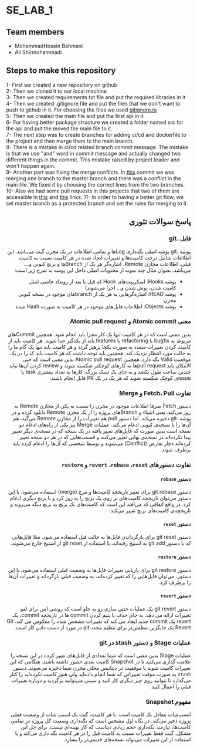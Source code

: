# SE_LAB_1

## Team members
* MohammadHosein Bahmani
* Ali Shirmohammadi

## Steps to make this repository
1- First we created a new repository on github  
2- Then we cloned it to our local machine  
3- Then we created requirements.txt file and put the required libraries in it  
4- Then we created .gitignore file and put the files that we don't want to push to github in it. For choosing the files we used [gitignore.io](https://www.toptal.com/developers/gitignore)  
5- Then we created the main file and put the first api in it  
6- For having better package structure we created a folder named src for the api and put the moved the main file to it.  
7- The next step was to create branches for adding ci/cd and dockerfile to the project and then merge them to the main branch.  
8- There is a mistake in ci/cd related branch commit message. The mistake is that we use "and" word in commit message and actually changed two different things in the commit. This mistake raised by project leader and won't happen again.  
9- Another part was fixing the merge conflicts. In [this](https://github.com/mhbahmani/SE_LAB_1/commit/477fe1526f391a4565a5a6ca781119ad5e8382f0) commit we was merging one branch to the master branch and there was a conflict in the main file. We fixed it by choosing the correct lines from the two branches.  
10- Also we had some pull requests in this projects that two of them are accessible in [this](https://github.com/mhbahmani/SE_LAB_1/pull/1) and [this](https://github.com/mhbahmani/SE_LAB_1/pull/2) links.
11- In order to having a better git flow, we set master branch as a protected branch and set the rules for merging to it.  

<div dir="rtl">

## پاسخ سوالات تئوری
### فایل .git
پوشه .git پوشه اصلی نگه‌داری Logها و تمامی اطلاعات در یک مخزن گیت می‌باشد. این اطلاعات شامل درخت کامیت‌ها و تغییرات ایجاد شده در هر کامیت نسبت به کامیت قبلی، اطلاعات مخازن Remote، اشاره‌گر هر یک از Branchها و برنچ کنونی و... می‌باشد.
بعنوان مثال چند نمونه از محتویات اصلی داخل این پوشه به شرح زیر است:
- پوشه Hooks: اسکریپت‌های Hook که قبل یا بعد از رویداد خاصی (مثل کامیت شدن، پوش شدن و... اجرا می‌شوند)
- پوشه HEAD: اشاره‌گرهایی به هر یک از branchهای موجود در نسخه کنونی مخزن
- پوشه Objects: اطلاعات فایل‌های موجود در هر کامیت به صورت Hash شده

### معنی Atomic commit و Atomic pull request
بدین معنی است که در هر کامیت تنها یک کار مجزا باید انجام شود. همچنین Commitهای مربوط به bugfix یا refactoring یا features باید از یکدگیر جدا شوند. هر کامیت باید از کامیت کردن تغییرات متعدد به صورت یکجا پرهیز گردد و هر کامیت باید تنها یک گام ما را به حالت مورد انتظار نزدیک کند. همچنین باید توجه داشت که هر کامیت باید کد را در یک موقعیت Valid نگه دارد.
همچنین Atomic pull request بدین معنی است که حتی الامکان باید pull requestها به کارهای کوچکتر شکسته شوند و review کردن آن‌ها نباید چندین ساعت طول بکشد و به جای یک تسک بزرگ، کارها به تعداد بیشتری task یا issueی کوچک شکسته شوند که هر یک در یک PR قابل انجام باشند.

### تفاوت Fetch، Pull و Merge
دستور Fetch صرفا اطلاعات موجود در مخزن را نسبت به یکی از مخازن Remote به روز می‌کند. یعنی اشیاء و Branchهای پروژه را از یک مخزن Remote دانلود کرده و در پوشه .git ذخیره می‌کند. اما دستور pull هم تغییرات را از مخازن Remote می‌گید، هم آن‌ها را با نسخه‌ی کنونی ادغام می‌کند. عملیات Merge نیز یکی از راه‌های ادغام دو نسخه است بدین صورت که فایل‌های تغییر یافته در یک نسخه که در نسخه‌ی دیگر تغییر پیدا نکرده‌اند در نسخه‌ی نهایی تغییر می‌کنند و قسمت‌هایی که در هر دو نسخه تغییر کرده‌اند دچار تعارض (Conflict) می‌شوند و توسط شخصی که آن‌ها را ادغام کرده باید برطرف شوند.

### تفاوت دستورهای `revert` ،`rebase` ،`reset` و `restore`
#### دستور `rebase`

دستور git rebase برای تغییر تاریخچه کامیت‌ها و مرج (merge) استفاده می‌شود. با این دستور می‌توان تاریخچه کامیت‌های بر روی یک برنچ را به روز کرد و با برنچ دیگری ادغام کرد. در واقع اتفاقی که می‌افتد این است که کامیت‌های یک برنچ به برنچ دیگه می‌روند و تاریخچه‌ی کامیت‌های برنچ تغییر می‌کند.

#### دستور `reset`

دستور git reset برای بازگرداندن فایل‌ها به حالت قبل استفاده می‌شود. مثلا فایل‌هایی که با دستور git add به استیج رفته‌اند، با استفاده از git reset از استیج خارج می‌شوند. 

#### دستور `restore`

دستور git restore برای بازیابی تغییرات فایل‌ها به وضعیت قبلی استفاده می‌شود. با این دستور، می‌توان فایل‌هایی را که تغییر کرده‌اند، به وضعیت قبلی بازگرداند و تغییرات آن‌ها را برطرف کرد.

#### دستور `revert`

دستور git revert یک عملیات خنثی سازی رو به جلو است که روشی امن برای لغو تغییرات ارائه می دهد. به جای حذف یا یتیم کردن commit ها در تاریخچه commit، یک revert یک commit جدید ایجاد می کند که تغییرات مشخص شده را معکوس می کند. Git Revert یک جایگزین مطمئن‌تر برای تنظیم مجدد git در مورد از دست دادن کار است.

### عملیات Stage و دستور stash در git
عملیات Stage بدین معنی است که شما تعدادی از فایل‌های تغییر کرده در این نسخه را علامت گذاری می‌کنید تا در Snapshot کامیت بعدی حضور داشته باشند. هنگامی که این تغییرات کامیت شوند با موفقیت در دیتابیس محلی مخزن شما ذخیره می‌شوند. دستور `stash` به صورت موقت تغییراتی که شما انجام داده‌اید ولی هنوز کامیت نکرده‌اید را کنار می‌گذارد تا بتوانید روی چیز دیگری کار کنید و سپس می‌توانید برگردید و دوباره تغییرات قبلی را اعمال کنید.

### مفهوم Snapshot
انسپ‌شات معادل یک کامیت است. با هر کامیت، گیت یک اسنپ شات از وضعیت فعلی پروژه ذخیر می‌کند. در نگاه اول مشخص است که نگه‌داری وضعیت کل پروژه در تمامی کامیت‌ها، نیازمند نگه‌داری حجم زیادی دیتاست که کار بهینه‌ای نیست. برای حل این مشکل، گیت فقط تغییرات نسبت به کامیت قبل را در هر کامیت نگه داری می‌کند و با استفاده از این تغییرات می‌تواند نسخه‌های قدیمی‌تر را بسازد.
</div>
